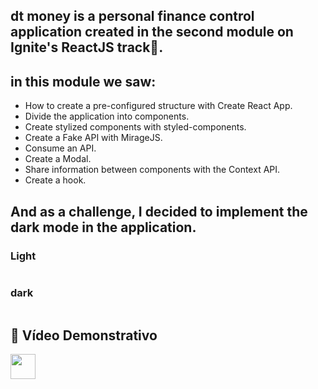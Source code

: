 ## dt money is a personal finance control application created in the second module on Ignite's ReactJS track🚀.
## in this module we saw:
* How to create a pre-configured structure with Create React App.
* Divide the application into components.
* Create stylized components with styled-components.
* Create a Fake API with MirageJS.
* Consume an API.
* Create a Modal.
* Share information between components with the Context API.
* Create a hook.
## And as a challenge, I decided to implement the dark mode in the application.
### Light
<img src="" />

### dark
<img src="" />

## 🎥 Vídeo Demonstrativo
<a href="https://youtu.be/j3vNFWeqYE8">
    <img align="center" src="https://image.flaticon.com/icons/png/512/1384/1384060.png"  height="40" width="40" />
<a>
